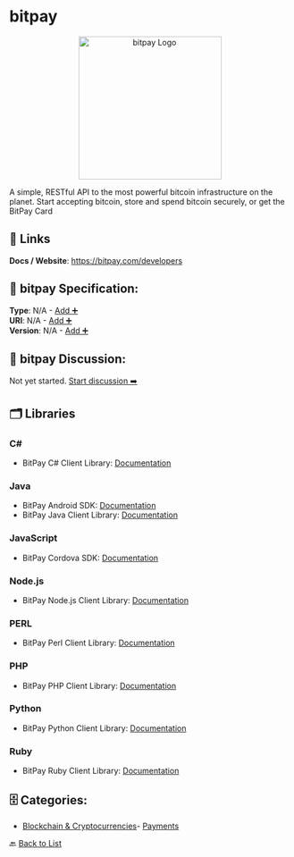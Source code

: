 # bitpay
<p align="center">
    <img width="256" src="https://raw.githubusercontent.com/apis-list/apis-list/main/apis/bitpay/logo_256x256.png" alt="bitpay Logo"/>
</p>
A simple, RESTful API to the most powerful bitcoin infrastructure on the planet. Start accepting bitcoin, store and spend bitcoin securely, or get the BitPay Card

##  🔗 Links
**Docs / Website**: https://bitpay.com/developers

## 🧬 bitpay Specification:
**Type**: N/A - [Add ➕](https://github.com/apis-list/apis-list/edit/main/apis/bitpay/bitpay.yaml)  
**URI**: N/A - [Add ➕](https://github.com/apis-list/apis-list/edit/main/apis/bitpay/bitpay.yaml)  
**Version**: N/A - [Add ➕](https://github.com/apis-list/apis-list/edit/main/apis/bitpay/bitpay.yaml)

## 💬 bitpay Discussion:
Not yet started. [Start discussion ➡️](https://github.com/apis-list/apis-list/discussions/new)

## 🗂️ Libraries
### C#
- BitPay C# Client Library: [Documentation](https://github.com/bitpay/csharp-bitpay-client)
### Java
- BitPay Android SDK: [Documentation](https://github.com/bitpay/android-sdk)
- BitPay Java Client Library: [Documentation](https://github.com/bitpay/java-bitpay-client)
### JavaScript
- BitPay Cordova SDK: [Documentation](https://github.com/bitpay/cordova-sdk)
### Node.js
- BitPay Node.js Client Library: [Documentation](https://github.com/bitpay/node-bitpay-client)
### PERL
- BitPay Perl Client Library: [Documentation](https://github.com/bitpay/perl-client)
### PHP
- BitPay PHP Client Library: [Documentation](https://github.com/bitpay/php-bitpay-client)
### Python
- BitPay Python Client Library: [Documentation](https://github.com/bitpay/python-client)
### Ruby
- BitPay Ruby Client Library: [Documentation](https://github.com/bitpay/ruby-client)


## 🗄️ Categories:
- [Blockchain & Cryptocurrencies](https://github.com/apis-list/apis-list#blockchain--cryptocurrencies-)- [Payments](https://github.com/apis-list/apis-list#payments-)

🔙  [Back to List](https://github.com/apis-list/apis-list)
